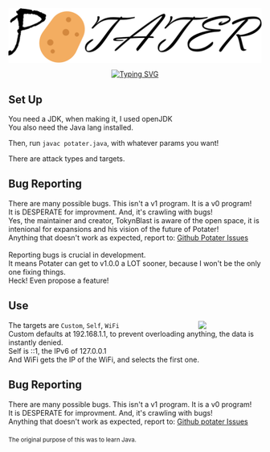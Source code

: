 <!--THE LEFT OF THE P IS TERRIBLE!! FINISH WITH A CIRCLE... 😢-->
<img align='center' src='imgs/logo.png'>
<p align='center'>
<a href="https://git.io/typing-svg"><img src="https://readme-typing-svg.demolab.com?font=Fira+Code&size=40&duration=2500&pause=300&color=F7B715&center=true&width=750&height=80&lines=Network+Stressor;Made+in+Java;v0.2.0;🥔🥔 Potato Spam 🥔🥔" alt="Typing SVG" /></a>
</p>


<h2>Set Up</h2>
You need a JDK, when making it, I used openJDK<br>
You also need the Java lang installed.<br>

Then, run `javac potater.java`, with whatever params you want!

There are attack types and targets.

## Bug Reporting
There are many possible bugs. This isn't a v1 program. It is a v0 program!<br>
It is DESPERATE for improvment. And, it's crawling with bugs!<br>
Yes, the maintainer and creator, TokynBlast is aware of the open space, it is intenional for expansions and his vision of the future of Potater!<br>
Anything that doesn't work as expected, report to: <a href='https://github.com/TokynBlast/potater/issues'>Github Potater Issues</a><br><br>
Reporting bugs is crucial in development.<br>
It means Potater can get to v1.0.0 a LOT sooner, because I won't be the only one fixing things.<br>
Heck! Even propose a feature!

## Use
<img align='right' src='imgs/ver/v0.2.0.png' width='25%'>
The targets are <code>Custom</code>, <code>Self</code>, <code>WiFi</code><br>
Custom defaults at 192.168.1.1, to prevent overloading anything, the data is instantly denied.<br>
Self is ::1, the IPv6 of 127.0.0.1<br>
And WiFi gets the IP of the WiFi, and selects the first one.


<h2>Bug Reporting</h2>
There are many possible bugs. This isn't a v1 program. It is a v0 program!<br>
It is DESPERATE for improvment. And, it's crawling with bugs!<br>
Anything that doesn't work as expected, report to: <a href='https://github.com/TokynBlast/potater/issues'>Github potater Issues</a>

<sub>The original purpose of this was to learn Java.</sub>
